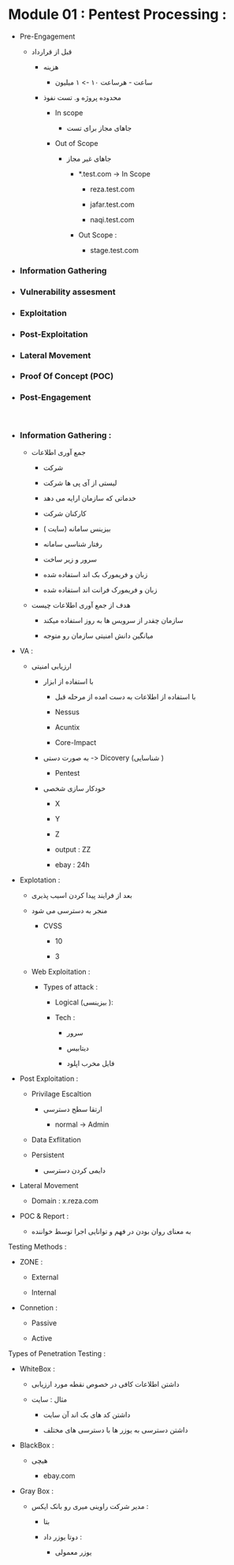 # Module 01 : Pentest Processing :

- Pre-Engagement 
  
  - قبل از قرارداد 
    
    - هزینه 
      
      - ساعت - هرساعت ۱۰ -> ۱ میلیون 
    
    - محدوده پروژه و. تست نفوذ 
      
      - In scope 
        
        - جاهای مجاز برای تست 
      
      - Out of Scope
        
        - جاهای غیر مجاز
          
          - *.test.com -> In Scope 
            
            - reza.test.com
            
            - jafar.test.com 
            
            - naqi.test.com 
          
          - Out Scope :
            
            - stage.test.com 

- ### Information Gathering

- ### Vulnerability assesment

- ### Exploitation

- ### Post-Exploitation

- ### Lateral Movement

- ### Proof Of Concept (POC)

- ### Post-Engagement

            

- ### Information Gathering :
  
  - جمع آوری اطلاعات 
    
    - شرکت 
    
    - لیستی از آی پی ها شرکت
    
    - خدماتی که سازمان ارایه می دهد 
    
    - کارکنان شرکت 
    
    - بیزینس سامانه (سایت )
    
    - رفتار شناسی سامانه
    
    - سرور و زیر ساخت 
    
    - زبان و فریمورک بک اند استفاده شده 
    
    - زبان و فریمورک فرانت اند استفاده شده  
  
  - هدف از جمع آوری اطلاعات چیست 
    
    - سازمان چقدر از سرویس ها به روز استفاده میکند 
    
    - میانگین دانش امنیتی سازمان رو متوجه 

- VA : 
  
  - ارزیابی امنیتی 
    
    - با استفاده از ابزار 
      
      - با استفاده از اطلاعات به دست امده از مرحله قبل 
      
      - Nessus 
      
      - Acuntix 
      
      - Core-Impact 
    
    - به صورت دستی -> Dicovery (شناسایی )
      
      - Pentest 
    
    - خودکار سازی شخصی 
      
      - X
      
      - Y
      
      - Z
      
      - output : ZZ 
      
      - ebay : 24h

- Explotation : 
  
  - بعد از فرایند پیدا کردن اسیب پذیری 
  
  - منجر به دسترسی می شود 
    
    - CVSS 
      
      - 10 
      
      - 3
  
  - Web Exploitation : 
    
    - Types of attack :
      
      - Logical (بیزینسی ):
      
      - Tech : 
        
        - سرور
        
        - دیتابیس
        
        - فایل مخرب اپلود 

- Post Exploitation : 
  
  - Privilage Escaltion 
    
    - ارتقا سطح دسترسی 
      
      - normal -> Admin 
  
  - Data Exflitation 
  
  - Persistent 
    
    - دایمی کردن دسترسی 

- Lateral Movement 
  
  - Domain : x.reza.com 

- POC & Report :    
  
  - به معنای روان بودن در فهم و توانایی اجرا توسط خواننده 

Testing Methods : 

- ZONE :
  
  - External
  
  - Internal 

- Connetion : 
  
  - Passive 
  
  - Active

Types of Penetration Testing : 

- WhiteBox :
  
  - داشتن اطلاعات کافی در خصوص نقطه مورد ارزیابی
  
  - مثال : سایت 
    
    - داشتن کد های بک اند آن سایت
    
    - داشتن دسترسی به یوزر ها با دسترسی های مختلف 

- BlackBox :
  
  - هیچی 
    
    - ebay.com 

- Gray Box :
  
  - مدیر شرکت راوینی میری رو بانک ایکس : 
    
    - بتا 
    
    - دوتا یوزر داد :
      
      - یوزر معمولی 
